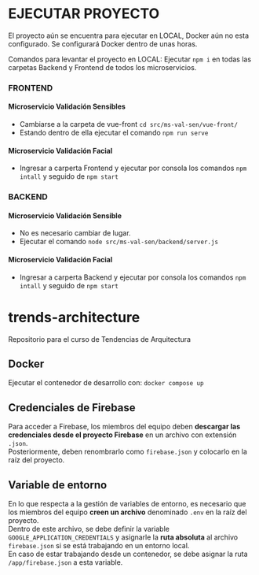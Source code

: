# EJECUTAR PROYECTO
El proyecto aún se encuentra para ejecutar en LOCAL, Docker aún no esta configurado.
Se configurará Docker dentro de unas horas.

Comandos para levantar el proyecto en LOCAL:
Ejecutar `npm i` en todas las carpetas Backend y Frontend de todos los microservicios.

### FRONTEND
#### Microservicio Validación Sensibles
- Cambiarse a la carpeta de vue-front `cd src/ms-val-sen/vue-front/`
- Estando dentro de ella ejecutar el comando `npm run serve`

#### Microservicio Validación Facial
- Ingresar a carperta Frontend y ejecutar por consola los comandos `npm intall` y seguido de `npm start`

### BACKEND
#### Microservicio Validación Sensible
- No es necesario cambiar de lugar.
- Ejecutar el comando `node src/ms-val-sen/backend/server.js`

#### Microservicio Validación Facial
- Ingresar a carperta Backend y ejecutar por consola los comandos `npm intall` y seguido de `npm start`

# trends-architecture
Repositorio para el curso de Tendencias de Arquitectura

## Docker
Ejecutar el contenedor de desarrollo con: `docker compose up`

## Credenciales de Firebase
Para acceder a Firebase, los miembros del equipo deben **descargar las credenciales desde el proyecto Firebase** en un archivo con extensión `.json`.  
Posteriormente, deben renombrarlo como `firebase.json` y colocarlo en la raíz del proyecto.

## Variable de entorno
En lo que respecta a la gestión de variables de entorno, es necesario que los miembros del equipo **creen un archivo** denominado `.env` en la raíz del proyecto.  
Dentro de este archivo, se debe definir la variable `GOOGLE_APPLICATION_CREDENTIALS` y asignarle la **ruta absoluta** al archivo `firebase.json` si se está trabajando en un entorno local.  
En caso de estar trabajando desde un contenedor, se debe asignar la ruta `/app/firebase.json` a esta variable.
